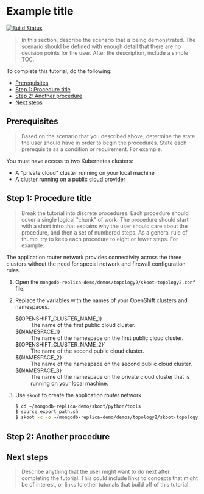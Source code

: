 # Example title

[![Build Status](https://travis-ci.org/skupperproject/skupper-example-xxx.svg?branch=master)](https://travis-ci.org/skupperproject/skupper-example-xxx)

> In this section, describe the scenario that is being
> demonstrated. The scenario should be defined with enough detail that
> there are no decision points for the user. After the description,
> include a simple TOC.

To complete this tutorial, do the following:

* [Prerequisites](#prerequisites)
* [Step 1: Procedure title](#step-1-procedure-title)
* [Step 2: Another procedure](#step-2-another-procedure)
* [Next steps](#next-steps)

## Prerequisites

> Based on the scenario that you described above, determine the state
> the user should have in order to begin the procedures. State each
> prerequisite as a condition or requirement. For example:

You must have access to two Kubernetes clusters:

* A "private cloud" cluster running on your local machine
* A cluster running on a public cloud provider

## Step 1: Procedure title

> Break the tutorial into discrete procedures. Each procedure should
> cover a single logical "chunk" of work. The procedure should start
> with a short intro that explains why the user should care about the
> procedure, and then a set of numbered steps. As a general rule of
> thumb, try to keep each procedure to eight or fewer steps. For
> example:

The application router network provides connectivity across the three
clusters without the need for special network and firewall
configuration rules.

1. Open the
   `mongodb-replica-demo/demos/topology2/skoot-topology2.conf` file.

2. Replace the variables with the names of your OpenShift clusters and
   namespaces.

   <dl>
   <dt>${OPENSHIFT_CLUSTER_NAME_1}</dt>
   <dd>The name of the first public cloud cluster.</dd>
   <dt>${NAMESPACE_1}</dt>
   <dd>The name of the namespace on the first public cloud cluster.</dd>
   <dt>${OPENSHIFT_CLUSTER_NAME_2}`</dt>
   <dd>The name of the second public cloud cluster.</dd>
   <dt>${NAMESPACE_2}</dt>
   <dd>The name of the namespace on the second public cloud cluster.</dd>
   <dt>${NAMESPACE_3}</dt>
   <dd>The name of the namespace on the private cloud cluster that is running on your local machine.</dd>
   </dl>

3. Use `skoot` to create the application router network.

   ```bash
   $ cd ~/mongodb-replica-demo/skoot/python/tools
   $ source export_path.sh
   $ skoot -c -o ~/mongodb-replica-demo/demos/topology2/skoot-topology2.conf
   ```

## Step 2: Another procedure

## Next steps

> Describe anything that the user might want to do next after
> completing the tutorial. This could include links to concepts that
> might be of interest, or links to other tutorials that build off of
> this tutorial.
